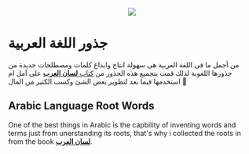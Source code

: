 <p align="center">
  <img src="https://i.pinimg.com/564x/a5/20/45/a5204594c23e129011eadc345f70cc3c.jpg" />
</p>


# جذور اللغة العربية
من أجمل ما فى اللغة العربية هى سهولة انتاج وابداع كلمات ومصطلحات جديدة من جذورها اللغوبة  لذلك قمت بتجميع هذه الجذور من [كتاب **لسان العرب**](https://www.lesanarab.com/) على أمل ام استخدمها فيما بعد لتطوير بعض الشئ وكسب الكثير من المال :money_mouth_face:

## Arabic Language Root Words
One of the best things in Arabic is the capbility of inventing words and terms just from unerstanding its roots, that's why i collected the roots in from the book [**لسان العرب**](https://www.lesanarab.com).
